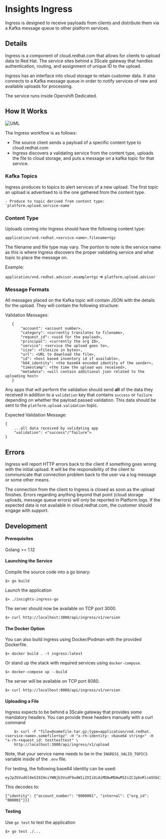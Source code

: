 # Insights Ingress

Ingress is designed to receive payloads from clients and distribute them via a
Kafka message queue to other platform services.

## Details

Ingress is a component of cloud.redhat.com that allows for clients to upload data
to Red Hat. The service sites behind a 3Scale gateway that handles authentication,
routing, and assignment of unique ID to the upload.

Ingress has an interface into cloud storage to retain customer data. It also connects
to a Kafka message queue in order to notify services of new and available uploads
for processing.

The service runs inside Openshift Dedicated.

## How It Works

![UML](http://www.plantuml.com/plantuml/png/ZL8zRzj03DtrAmXrQO4ubIKv2JGO6JiL7Jpr0mPzefo3xqCzKWQS8F-zTvRaE4EBQX8V7n_9ntjamI23DQ3TFX1priTOAzsZ4r16avDtKCKA3Rs3vif8rNA2tg1qFjZReJSUsrkcSDIA75hAMXJS8HDmrLEmw9Bys6Mn7gMRgCTw_oIy61FGuoa9PMD-iPxw_Pqu4QwOwedK0Jfj25W_qmrCGq6SAaQMMeqWfvuoD3ApKPiXK0RnkoZECtxPRBu12yh0e7nByB5ULf_hvUfJHePfak11gLZsln9bKSPozxRfkDT4ZTMzTqoNzNvys9c1Vgsll6nWD7ss0iH7gzyC-STj6h2yJ_mZ6jsYn9hPfUoh5uAGl0RVmSNLbnoLyeEJl86yIDyol_dfSeL2UnzE2UwyFsEM1DFr8_Roce10lmTYsUesqNPbLH-wdUEZQGzjToxfWtRfYPb4y66Vg0cVfehe_BjD2umv_PmIPL4_f708vappbhPSRLEOuDrT7SN6zthkZanNq9Obn2NFLD6MMD3sYHSFL2oAQb6iDikxPdNVbAlRX-LTNTxVrwll-Mls6AytMFC7 "Ingress Processing Flow")

The Ingress workflow is as follows:

  - The source client sends a payload of a specific content type to cloud.redhat.com
  - Ingress discovers a validating service from the content type, uploads the file to
  cloud storage, and puts a message on a kafka topic for that service.

### Kafka Topics

Ingress produces to topics to alert services of a new upload. The first topic an
upload is advertised to is the one gathered from the content type.

    - Produce to topic derived from content type: `platform.upload.service-name`

### Content Type

Uploads coming into Ingress should have the following content type:

`application/vnd.redhat.<service-name>.filename+tgz`

The filename and file type may vary. The portion to note is the service name as 
this is where Ingress discovers the proper validating service and what topic to 
place the message on. 

Example:

  `application/vnd.redhat.advisor.example+tgz` => `platform.upload.advisor`

### Message Formats

All messages placed on the Kafka topic will contain JSON with the details for the 
upload. They will contain the following structure:

Validation Messages:

       {
           "account": <account number>,
           "category": <currently translates to filename>,
           "request_id": <uuid for the payload>,
           "principal": <currently the org ID>,
           "service": <service the upload goes to>,
           "size": <filesize in bytes>,
           "url": <URL to download the file>,
           "id": <host based inventory id if available>,
           "b64_identity": <the base64 encoded identity of the sender>,
           "timestamp": <the time the upload was received>,
           "metadata": <will contain additional json related to the uploading host>
       }

Any apps that will perform the validation should send **all** of the data they
received in addition to a `validation` key that contains `success` or `failure`
depending on whether the payload passed validation. This data should be sent to 
the `platform.upload.validation` topic.

Expected Validation Message:
    
    {
        ...all data received by validating app
        "validation": <"success"/"failure">
    }

## Errors

Ingress will report HTTP errors back to the client if something goes wrong with the
initial upload. It will be the responsibility of the client to communicate that
connection problem back to the user via a log message or some other means.

The connection from the client to Ingress is closed as soon as the upload finishes.
Errors regarding anything beyond that point (cloud storage uploads, message queue errors)
will only be reported in Platform logs. If the expected data is not available in
cloud.redhat.com, the customer should engage with support.

## Development

#### Prerequisites

Golang >= 1.12

#### Launching the Service

Compile the source code into a go binary:

    $> go build

Launch the application

    $> ./insights-ingress-go

The server should now be available on TCP port 3000.

    $> curl http://localhost:3000/api/ingress/v1/version

#### The Docker Option

You can also build ingress using Docker/Podman with the provided Dockerfile.

    $> docker build . -t ingress:latest

Or stand up the stack with required services using `docker-compose`.

    $> docker-compose up --build
    
The server will be available on TCP port 8080.

    $> curl http://localhost:8080/api/ingress/v1/version

#### Uploading a File

Ingress expects to be behind a 3Scale gateway that provides some mandatory headers.
You can provide these headers manually with a curl command

        $> curl -F "file=@somefile.tar.gz;type=application/vnd.redhat.<service-name>.somefile+tgz" -H "x-rh-identity: <base64 string>" -H "x-rh-request_id: testtesttest" \
        http://localhost:3000/api/ingress/v1/upload

Note, that your service name needs to be in the `INGRESS_VALID_TOPICS` variable inside of the `.env` file.

For testing, the following base64 identity can be used:

    eyJpZGVudGl0eSI6IHsiYWNjb3VudF9udW1iZXIiOiAiMDAwMDAwMSIsICJpbnRlcm5hbCI6IHsib3JnX2lkIjogIjAwMDAwMSJ9fX0=

This decodes to:

    {"identity": {"account_number": "0000001", "internal": {"org_id": "000001"}}}

#### Testing

Use `go test` to test the application

    $> go test ./...
